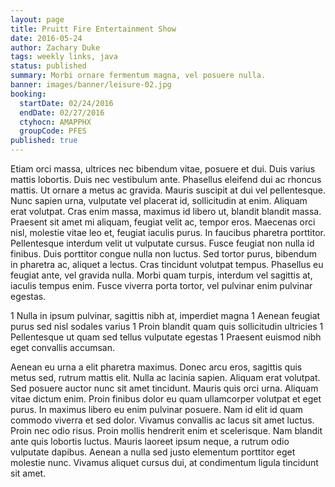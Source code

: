 ```yaml
---
layout: page
title: Pruitt Fire Entertainment Show
date: 2016-05-24
author: Zachary Duke
tags: weekly links, java
status: published
summary: Morbi ornare fermentum magna, vel posuere nulla.
banner: images/banner/leisure-02.jpg
booking:
  startDate: 02/24/2016
  endDate: 02/27/2016
  ctyhocn: AMAPPHX
  groupCode: PFES
published: true
---
```

Etiam orci massa, ultrices nec bibendum vitae, posuere et dui. Duis varius mattis lobortis. Duis nec vestibulum ante. Phasellus eleifend dui ac rhoncus mattis. Ut ornare a metus ac gravida. Mauris suscipit at dui vel pellentesque. Nunc sapien urna, vulputate vel placerat id, sollicitudin at enim. Aliquam erat volutpat. Cras enim massa, maximus id libero ut, blandit blandit massa.
Praesent sit amet mi aliquam, feugiat velit ac, tempor eros. Maecenas orci nisl, molestie vitae leo et, feugiat iaculis purus. In faucibus pharetra porttitor. Pellentesque interdum velit ut vulputate cursus. Fusce feugiat non nulla id finibus. Duis porttitor congue nulla non luctus. Sed tortor purus, bibendum in pharetra ac, aliquet a lectus. Cras tincidunt volutpat tempus. Phasellus eu feugiat ante, vel gravida nulla. Morbi quam turpis, interdum vel sagittis at, iaculis tempus enim. Fusce viverra porta tortor, vel pulvinar enim pulvinar egestas.

1 Nulla in ipsum pulvinar, sagittis nibh at, imperdiet magna
1 Aenean feugiat purus sed nisl sodales varius
1 Proin blandit quam quis sollicitudin ultricies
1 Pellentesque ut quam sed tellus vulputate egestas
1 Praesent euismod nibh eget convallis accumsan.

Aenean eu urna a elit pharetra maximus. Donec arcu eros, sagittis quis metus sed, rutrum mattis elit. Nulla ac lacinia sapien. Aliquam erat volutpat. Sed posuere auctor nunc sit amet tincidunt. Mauris quis orci urna. Aliquam vitae dictum enim.
Proin finibus dolor eu quam ullamcorper volutpat et eget purus. In maximus libero eu enim pulvinar posuere. Nam id elit id quam commodo viverra et sed dolor. Vivamus convallis ac lacus sit amet luctus. Proin nec odio risus. Proin mollis hendrerit enim et scelerisque. Nam blandit ante quis lobortis luctus. Mauris laoreet ipsum neque, a rutrum odio vulputate dapibus. Aenean a nulla sed justo elementum porttitor eget molestie nunc. Vivamus aliquet cursus dui, at condimentum ligula tincidunt sit amet.
